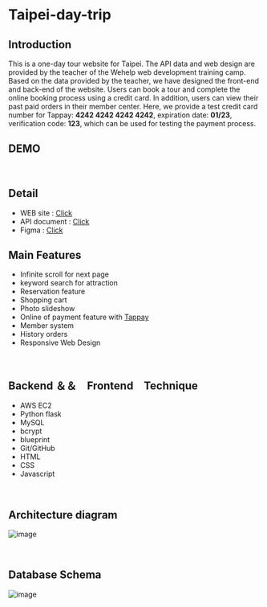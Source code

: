 <h1>Taipei-day-trip</h1>

 <h2>Introduction</h2>
 <p>This is a one-day tour website for Taipei. The API data and web design are provided by the teacher of the Wehelp web development training camp. Based on the data provided by the teacher, we have designed the front-end and back-end of the website. Users can book a tour and complete the online booking process using a credit card. In addition, users can view their past paid orders in their member center. Here, we provide a test credit card number for Tappay: <b>4242 4242 4242 4242</b>, expiration date:  <b>01/23</b>, verification code:  <b>123</b>, which can be used for testing the payment process.</p>
 
 
<h2>DEMO</h2>


 <br>
<h2>Detail</h2>
   <ul>
      <li>WEB site : <a href="http://3.113.54.225:3000/">Click</a></li>
      <li>API document : <a href="https://app.swaggerhub.com/apis-docs/padax/taipei-trip/1.0.0">Click</a></li>
      <li>Figma : <a href="https://www.figma.com/file/CeFwqBSbNWZbWz2ih4YS6z">Click</a></li>

   </ul>

  <h2>Main Features</h2>
    <ul>
      <li>Infinite scroll for next page</li>
      <li>keyword search for attraction</li>
      <li>Reservation feature</li>
      <li>Shopping cart</li>
      <li>Photo slideshow</li>
      <li>Online of payment feature with <a href="https://www.tappaysdk.com/en/">Tappay</a></li>
      <li>Member system</li>
      <li>History orders</li>
      <li>Responsive Web Design</li>
    </ul>
 <br>
 
  <h2>Backend ＆＆　Frontend　Technique</h2>
    <ul>
      <li>AWS EC2</li>
      <li>Python flask</li>
      <li>MySQL</li>
      <li>bcrypt</li>
      <li>blueprint</li>
      <li>Git/GitHub</li>
      <li>HTML</li>
      <li>CSS</li>
      <li>Javascript</li>
    </ul>
 <br>
  
  <h2>Architecture diagram</h2>
  
  ![image](https://user-images.githubusercontent.com/111422800/212559492-032c8dd8-b13d-4458-9282-ebf3dc1996ba.png)

  
 <br>
      


  <h2>Database Schema</h2>
  
  ![image](https://user-images.githubusercontent.com/111422800/212560834-fe3dd1db-4ab9-462e-9432-62b3b9ae7361.png)


 <br>
      
 
  
